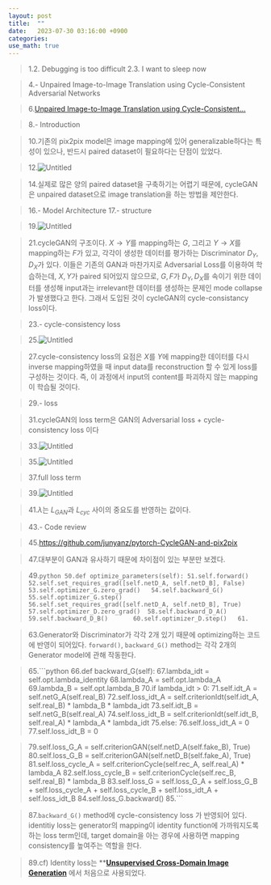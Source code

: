 ```yaml
---
layout: post
title:  ""
date:   2023-07-30 03:16:00 +0900
categories: 
use_math: true
---
```



> 1.2. Debugging is too difficult
> 2.3. I want to sleep now

> 4.- Unpaired Image-to-Image Translation using Cycle-Consistent Adversarial Networks

> 6.[Unpaired Image-to-Image Translation using Cycle-Consistent...](https://arxiv.org/abs/1703.10593)

> 8.- Introduction

> 10.기존의 pix2pix model은 image mapping에 있어 generalizable하다는 특성이 있으나, 반드시 paired dataset이 필요하다는 단점이 있었다.

> 12.![Untitled](https://agency301.github.io/assets/img/Unpaired-Image-to-Image-Translation-using-Cycle-Consistent-Adversarial-Networks/Untitled.png)

> 14.실제로 많은 양의 paired dataset을 구축하기는 어렵기 때문에, cycleGAN은 unpaired dataset으로 image translation을 하는 방법을 제안한다. 

> 16.- Model Architecture
> 17.- structure

> 19.![Untitled](https://agency301.github.io/assets/img/Unpaired-Image-to-Image-Translation-using-Cycle-Consistent-Adversarial-Networks/Untitled%201.png)

> 21.cycleGAN의 구조이다. $X→Y$를 mapping하는 $G$, 그리고 $Y→X$를 mapping하는 $F$가 있고, 각각이 생성한 데이터를 평가하는 Discriminator $D_Y, D_X$가 있다. 이들은 기존의 GAN과 마찬가지로 Adversarial Loss를 이용하여 학습하는데, $X, Y$가 paired 되어있지 않으므로, $G, F$가 $D_Y, D_X$를 속이기 위한 데이터를 생성해 input과는 irrelevant한 데이터를 생성하는 문제인 mode collapse가 발생했다고 한다. 그래서 도입된 것이 cycleGAN의 cycle-consistancy loss이다.

> 23.- cycle-consistency loss

> 25.![Untitled](https://agency301.github.io/assets/img/Unpaired-Image-to-Image-Translation-using-Cycle-Consistent-Adversarial-Networks/Untitled%202.png)

> 27.cycle-consistency loss의 요점은 $X$를 $Y$에 mapping한 데이터를 다시 inverse mapping하였을 때 input data를 reconstruction 할 수 있게 loss를 구성하는 것이다. 즉, 이 과정에서 input의 content를 파괴하지 않는 mapping이 학습될 것이다.

> 29.- loss

> 31.cycleGAN의 loss term은 GAN의 Adversarial loss + cycle-consistency loss 이다

> 33.![Untitled](https://agency301.github.io/assets/img/Unpaired-Image-to-Image-Translation-using-Cycle-Consistent-Adversarial-Networks/Untitled%203.png)

> 35.![Untitled](https://agency301.github.io/assets/img/Unpaired-Image-to-Image-Translation-using-Cycle-Consistent-Adversarial-Networks/Untitled%204.png)

> 37.full loss term

> 39.![Untitled](https://agency301.github.io/assets/img/Unpaired-Image-to-Image-Translation-using-Cycle-Consistent-Adversarial-Networks/Untitled%205.png)

> 41.$\lambda$는 $L_{GAN}$과 $L_{cyc}$ 사이의 중요도를 반영하는 값이다.

> 43.- Code review

> 45.https://github.com/junyanz/pytorch-CycleGAN-and-pix2pix

> 47.대부분이 GAN과 유사하기 때문에 차이점이 있는 부분만 보겠다.

> 49.```python
> 50.def optimize_parameters(self):
> 51.self.forward()
> 52.self.set_requires_grad([self.netD_A, self.netD_B], False)
> 53.self.optimizer_G.zero_grad()  
> 54.self.backward_G()      
> 55.self.optimizer_G.step()    
> 56.self.set_requires_grad([self.netD_A, self.netD_B], True)
> 57.self.optimizer_D.zero_grad() 
> 58.self.backward_D_A()   
> 59.self.backward_D_B()      
> 60.self.optimizer_D.step()  
> 61.```

> 63.Generator와 Discriminator가 각각 2개 있기 때문에 optimizing하는 코드에 반영이 되어있다. `forward()`, `backward_G()` method는 각각 2개의 Generator model에 관해 작동한다.

> 65.```python
> 66.def backward_G(self):
> 67.lambda_idt = self.opt.lambda_identity
> 68.lambda_A = self.opt.lambda_A
> 69.lambda_B = self.opt.lambda_B
> 70.if lambda_idt > 0:
> 71.self.idt_A = self.netG_A(self.real_B)
> 72.self.loss_idt_A = self.criterionIdt(self.idt_A, self.real_B) * lambda_B * lambda_idt
> 73.self.idt_B = self.netG_B(self.real_A)
> 74.self.loss_idt_B = self.criterionIdt(self.idt_B, self.real_A) * lambda_A * lambda_idt
> 75.else:
> 76.self.loss_idt_A = 0
> 77.self.loss_idt_B = 0

> 79.self.loss_G_A = self.criterionGAN(self.netD_A(self.fake_B), True)
> 80.self.loss_G_B = self.criterionGAN(self.netD_B(self.fake_A), True)
> 81.self.loss_cycle_A = self.criterionCycle(self.rec_A, self.real_A) * lambda_A
> 82.self.loss_cycle_B = self.criterionCycle(self.rec_B, self.real_B) * lambda_B
> 83.self.loss_G = self.loss_G_A + self.loss_G_B + self.loss_cycle_A + self.loss_cycle_B + self.loss_idt_A + self.loss_idt_B
> 84.self.loss_G.backward()
> 85.```

> 87.`backward_G()` method에 cycle-consistency loss 가 반영되어 있다. identitiy loss는 generator의 mapping이 identity function에 가까워지도록 하는 loss term인데, target domain을 아는 경우에 사용하면 mapping consistency를 높여주는 역할을 한다.

> 89.cf) Identity loss는 ****[Unsupervised Cross-Domain Image Generation](https://arxiv.org/abs/1611.02200)** 에서 처음으로 사용되었다.